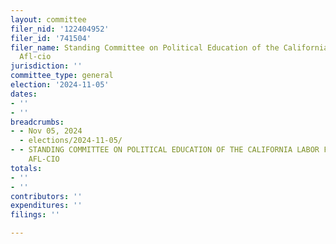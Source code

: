 ```yaml
---
layout: committee
filer_nid: '122404952'
filer_id: '741504'
filer_name: Standing Committee on Political Education of the California Labor Federation,
  Afl-cio
jurisdiction: ''
committee_type: general
election: '2024-11-05'
dates:
- ''
- ''
breadcrumbs:
- - Nov 05, 2024
  - elections/2024-11-05/
- - STANDING COMMITTEE ON POLITICAL EDUCATION OF THE CALIFORNIA LABOR FEDERATION,
    AFL-CIO
totals:
- ''
- ''
contributors: ''
expenditures: ''
filings: ''

---
```


